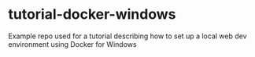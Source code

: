 # tutorial-docker-windows
Example repo used for a tutorial describing how to set up a local web dev environment using Docker for Windows
